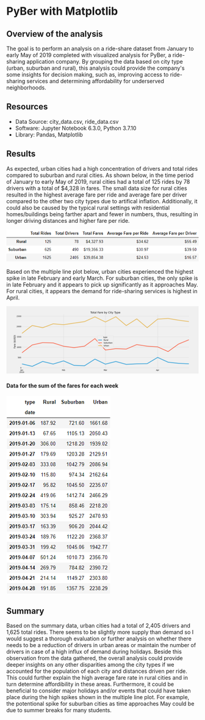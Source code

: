 # PyBer with Matplotlib

## Overview of the analysis
The goal is to perform an analysis on a ride-share dataset from January to early May of 2019 completed with visualized analysis for PyBer, a ride-sharing application company. By grouping the data based on city type (urban, suburban and rural), this analysis could provide the company's some insights for decision making, such as, improving access to ride-sharing services and determining affordability for underserved neighborhoods. 

## Resources
- Data Source: city_data.csv, ride_data.csv
- Software: Jupyter Notebook 6.3.0, Python 3.7.10
- Library: Pandas, Matplotlib

## Results
As expected, urban cities had a high concentration of drivers and total rides compared to suburban and rural cities. As shown below, in the time period of January to early May of 2019, rural cities had a total of 125 rides by 78 drivers with a total of $4,328 in fares.  The small data size for rural cities resulted in the highest average fare per ride and average fare per driver compared to the other two city types due to artifical inflation.  Additionally, it could also be caused by the typical rural settings with residential homes/buildings being farther apart and fewer in numbers, thus, resulting in longer driving distances and higher fare per ride. 

![summary_data](https://github.com/junepwk/pyber-analysis/blob/main/Resources/summary_data.png)

Based on the multiple line plot below, urban cities experienced the highest spike in late February and early March.  For suburban cities, the only spike is in late February and it appears to pick up significantly as it approaches May. For rural cities, it appears the demand for ride-sharing services is highest in April.

![pyber_fare_summary](https://github.com/junepwk/pyber-analysis/blob/main/analysis/pyber_fare_summary.png)

#### Data for the sum of the fares for each week
![weekly_fares_type](https://github.com/junepwk/pyber-analysis/blob/main/Resources/weekly_fares_type.png)

## Summary
Based on the summary data, urban cities had a total of 2,405 drivers and 1,625 total rides.  There seems to be slightly more supply than demand so I would suggest a thorough evaluation or further analysis on whether there needs to be a reduction of drivers in urban areas or maintain the number of drivers in case of a high influx of demand during holidays. Beside this observation from the data gathered, the overall analysis could provide deeper insights on any other disparities among the city types if we accounted for the population of each city and distances driven per ride.  This could further explain the high average fare rate in rural cities and in turn determine affordibility in these areas. Furthermore, it could be beneficial to consider major holidays and/or events that could have taken place during the high spikes shown in the multiple line plot.  For example, the potentional spike for suburban cities as time approaches May could be due to summer breaks for many students. 
